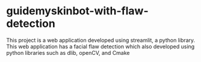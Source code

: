 # guidemyskinbot-with-flaw-detection
This project is a web application developed using streamlit, a python library. This web application has a facial flaw detection which also developed using python libraries such as dlib, openCV, and Cmake
